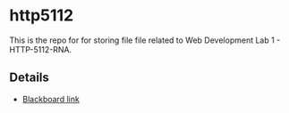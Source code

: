 # http5112
This is the repo for for storing file file related to Web Development Lab 1 - HTTP-5112-RNA.
## Details
- [Blackboard link](https://learn.humber.ca/ultra/courses/_233705_1/outline)
